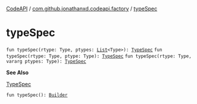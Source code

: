 [CodeAPI](../index.md) / [com.github.jonathanxd.codeapi.factory](index.md) / [typeSpec](.)

# typeSpec

`fun typeSpec(rtype: Type, ptypes: `[`List`](https://kotlinlang.org/api/latest/jvm/stdlib/kotlin.collections/-list/index.html)`<Type>): `[`TypeSpec`](../com.github.jonathanxd.codeapi.base/-type-spec/index.md)
`fun typeSpec(rtype: Type, ptype: Type): `[`TypeSpec`](../com.github.jonathanxd.codeapi.base/-type-spec/index.md)
`fun typeSpec(rtype: Type, vararg ptypes: Type): `[`TypeSpec`](../com.github.jonathanxd.codeapi.base/-type-spec/index.md)

**See Also**

[TypeSpec](../com.github.jonathanxd.codeapi.base/-type-spec/index.md)

`fun typeSpec(): `[`Builder`](../com.github.jonathanxd.codeapi.base/-type-spec/-builder/index.md)